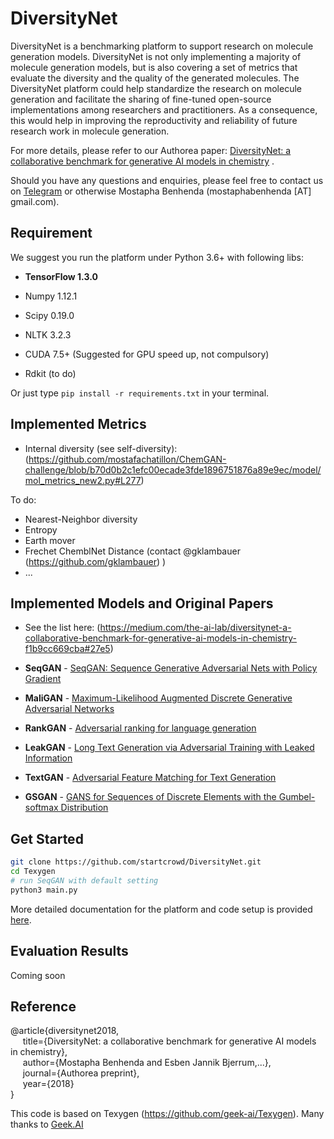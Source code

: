 <h1>DiversityNet</h1>

DiversityNet is a benchmarking platform to support research on molecule generation models. DiversityNet is not only implementing a majority of molecule generation models, but is also covering a set of metrics that evaluate the diversity and the quality of the generated molecules. The DiversityNet platform could help standardize the research on molecule generation and facilitate the sharing of fine-tuned open-source implementations among researchers and practitioners.  As a consequence, this would help in improving the reproductivity and reliability of future research work in molecule generation.

For more details, please refer to our Authorea paper: [DiversityNet: a collaborative benchmark for generative AI models in chemistry](https://www.authorea.com/users/226673/articles/285209-diversitynet-a-collaborative-benchmark-for-generative-ai-models-in-chemistry) .

Should you have any questions and enquiries, please feel free to contact us on [Telegram](https://t.me/joinchat/Go4mTw0drJBrCdal0JWu1g) or otherwise Mostapha Benhenda (mostaphabenhenda [AT] gmail.com).

## Requirement
We suggest you run the platform under Python 3.6+ with following libs:
* **TensorFlow 1.3.0**
* Numpy 1.12.1
* Scipy 0.19.0
* NLTK 3.2.3
* CUDA 7.5+ (Suggested for GPU speed up, not compulsory)    

* Rdkit (to do)

Or just type `pip install -r requirements.txt` in your terminal.

## Implemented Metrics

* Internal diversity (see self-diversity): (https://github.com/mostafachatillon/ChemGAN-challenge/blob/b70d0b2c1efc00ecade3fde1896751876a89e9ec/model/mol_metrics_new2.py#L277) 

To do:
* Nearest-Neighbor diversity
* Entropy
* Earth mover
* Frechet ChemblNet Distance (contact @gklambauer (https://github.com/gklambauer) )
* ...



## Implemented Models and Original Papers

* See the list here: (https://medium.com/the-ai-lab/diversitynet-a-collaborative-benchmark-for-generative-ai-models-in-chemistry-f1b9cc669cba#27e5)

* **SeqGAN** -  [SeqGAN: Sequence Generative Adversarial Nets with Policy Gradient](https://arxiv.org/abs/1609.05473)

* **MaliGAN** - [Maximum-Likelihood Augmented Discrete Generative Adversarial Networks](https://arxiv.org/abs/1702.07983)

* **RankGAN** - [Adversarial ranking for language generation](http://papers.nips.cc/paper/6908-adversarial-ranking-for-language-generation)

* **LeakGAN** - [Long Text Generation via Adversarial Training with Leaked Information](https://arxiv.org/abs/1709.08624)

* **TextGAN** - [Adversarial Feature Matching for Text Generation](https://arxiv.org/abs/1706.03850)
 
* **GSGAN** - [GANS for Sequences of Discrete Elements with the Gumbel-softmax Distribution](https://arxiv.org/abs/1611.04051)


## Get Started

```bash
git clone https://github.com/startcrowd/DiversityNet.git
cd Texygen
# run SeqGAN with default setting
python3 main.py
```
More detailed documentation for the platform and code setup is provided [here](docs/doc.md).


## Evaluation Results

Coming soon 
## Reference

@article{diversitynet2018,<br>
&nbsp;&nbsp;&nbsp;&nbsp;  title={DiversityNet: a collaborative benchmark for generative AI models in chemistry},<br>
&nbsp;&nbsp;&nbsp;&nbsp;  author={Mostapha Benhenda and Esben Jannik Bjerrum,...},<br>
&nbsp;&nbsp;&nbsp;&nbsp;  journal={Authorea preprint},<br>
&nbsp;&nbsp;&nbsp;&nbsp;  year={2018}<br>
}

This code is based on Texygen (https://github.com/geek-ai/Texygen). Many thanks to [Geek.AI](http://geek.ai/)
